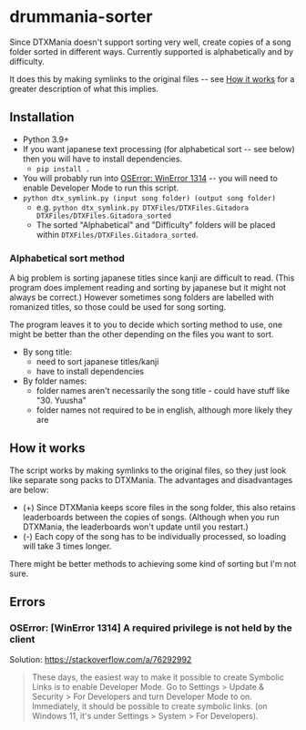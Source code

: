 # drummania-sorter

Since DTXMania doesn't support sorting very well, create copies of a song folder sorted in different ways. Currently supported is alphabetically and by difficulty.

It does this by making symlinks to the original files -- see [How it works](#How-it-works) for a greater description of what this implies.

## Installation

 * Python 3.9+
 * If you want japanese text processing (for alphabetical sort -- see below) then you will have to install dependencies.
   * `pip install .`
 * You will probably run into [OSError: WinError 1314](#Errors) -- you will need to enable Developer Mode to run this script.
 * `python dtx_symlink.py (input song folder) (output song folder)`
   * e.g. `python dtx_symlink.py DTXFiles/DTXFiles.Gitadora DTXFiles/DTXFiles.Gitadora_sorted`
   * The sorted "Alphabetical" and "Difficulty" folders will be placed within `DTXFiles/DTXFiles.Gitadora_sorted`.

### Alphabetical sort method

A big problem is sorting japanese titles since kanji are difficult to read. (This program does implement reading and sorting by japanese but it might not always be correct.) However sometimes song folders are labelled with romanized titles, so those could be used for song sorting.

The program leaves it to you to decide which sorting method to use, one might be better than the other depending on the files you want to sort.

 * By song title:
   * need to sort japanese titles/kanji
   * have to install dependencies
 * By folder names:
   * folder names aren't necessarily the song title - could have stuff like "30. Yuusha"
   * folder names not required to be in english, although more likely they are

## How it works

The script works by making symlinks to the original files, so they just look like separate song packs to DTXMania. The advantages and disadvantages are below:

 * (+) Since DTXMania keeps score files in the song folder, this also retains leaderboards between the copies of songs. (Although when you run DTXMania, the leaderboards won't update until you restart.)
 * (-) Each copy of the song has to be individually processed, so loading will take 3 times longer.

There might be better methods to achieving some kind of sorting but I'm not sure.

## Errors

### OSError: [WinError 1314] A required privilege is not held by the client

Solution: https://stackoverflow.com/a/76292992

> These days, the easiest way to make it possible to create Symbolic Links is to enable Developer Mode.
> Go to Settings > Update & Security > For Developers and turn Developer Mode to on. Immediately, it should be possible to create symbolic links.
> (on Windows 11, it's under Settings > System > For Developers).

